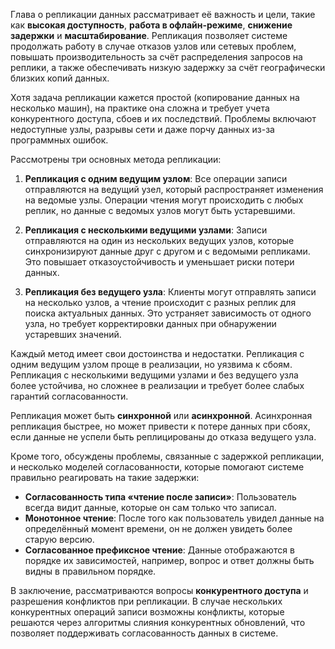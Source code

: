 Глава о репликации данных рассматривает её важность и цели, такие как **высокая доступность**, **работа в офлайн-режиме**, **снижение задержки** и **масштабирование**. Репликация позволяет системе продолжать работу в случае отказов узлов или сетевых проблем, повышать производительность за счёт распределения запросов на реплики, а также обеспечивать низкую задержку за счёт географически близких копий данных.

Хотя задача репликации кажется простой (копирование данных на несколько машин), на практике она сложна и требует учета конкурентного доступа, сбоев и их последствий. Проблемы включают недоступные узлы, разрывы сети и даже порчу данных из-за программных ошибок.

Рассмотрены три основных метода репликации:

1. **Репликация с одним ведущим узлом**: Все операции записи отправляются на ведущий узел, который распространяет изменения на ведомые узлы. Операции чтения могут происходить с любых реплик, но данные с ведомых узлов могут быть устаревшими.

2. **Репликация с несколькими ведущими узлами**: Записи отправляются на один из нескольких ведущих узлов, которые синхронизируют данные друг с другом и с ведомыми репликами. Это повышает отказоустойчивость и уменьшает риски потери данных.

3. **Репликация без ведущего узла**: Клиенты могут отправлять записи на несколько узлов, а чтение происходит с разных реплик для поиска актуальных данных. Это устраняет зависимость от одного узла, но требует корректировки данных при обнаружении устаревших значений.

Каждый метод имеет свои достоинства и недостатки. Репликация с одним ведущим узлом проще в реализации, но уязвима к сбоям. Репликация с несколькими ведущими узлами и без ведущего узла более устойчива, но сложнее в реализации и требует более слабых гарантий согласованности.

Репликация может быть **синхронной** или **асинхронной**. Асинхронная репликация быстрее, но может привести к потере данных при сбоях, если данные не успели быть реплицированы до отказа ведущего узла.

Кроме того, обсуждены проблемы, связанные с задержкой репликации, и несколько моделей согласованности, которые помогают системе правильно реагировать на такие задержки:
- **Согласованность типа «чтение после записи»**: Пользователь всегда видит данные, которые он сам только что записал.
- **Монотонное чтение**: После того как пользователь увидел данные на определённый момент времени, он не должен увидеть более старую версию.
- **Согласованное префиксное чтение**: Данные отображаются в порядке их зависимостей, например, вопрос и ответ должны быть видны в правильном порядке.

В заключение, рассматриваются вопросы **конкурентного доступа** и разрешения конфликтов при репликации. В случае нескольких конкурентных операций записи возможны конфликты, которые решаются через алгоритмы слияния конкурентных обновлений, что позволяет поддерживать согласованность данных в системе.